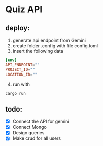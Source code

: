 # Quiz API

## deploy:
1. generate api endpoint from Gemini
2. create folder .config with file config.toml
3. insert the following data 
  ```toml
  [env]
  API_ENDPOINT=""
  PROJECT_ID=""
  LOCATION_ID=""
  ```
4. run with
  ```sh
  cargo run 
  ```

## todo:
- [X] Connect the API for gemini
- [X] Connect Mongo
- [X] Design queries
- [X] Make crud for all users
